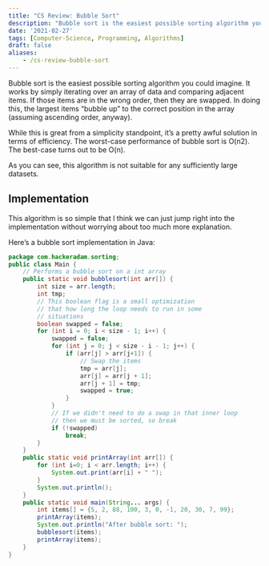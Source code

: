 ```yaml
---
title: "CS Review: Bubble Sort"
description: "Bubble sort is the easiest possible sorting algorithm you could imagine. Let's take a quick look at it as a bit of computer science review."
date: '2021-02-27'
tags: [Computer-Science, Programming, Algorithms]
draft: false
aliases:
    - /cs-review-bubble-sort
---
```


Bubble sort is the easiest possible sorting algorithm you could imagine. It works by simply iterating over an array of data and comparing adjacent items. If those items are in the wrong order, then they are swapped. In doing this, the largest items “bubble up” to the correct position in the array (assuming ascending order, anyway).

While this is great from a simplicity standpoint, it’s a pretty awful solution in terms of efficiency. The worst-case performance of bubble sort is O(n2). The best-case turns out to be O(n).

As you can see, this algorithm is not suitable for any sufficiently large datasets.

## Implementation

This algorithm is so simple that I think we can just jump right into the implementation without worrying about too much more explanation.

Here’s a bubble sort implementation in Java:

```java
package com.hackeradam.sorting;
public class Main {
    // Performs a bubble sort on a int array
    public static void bubblesort(int arr[]) {
        int size = arr.length;
        int tmp;
        // This boolean flag is a small optimization
        // that how long the loop needs to run in some
        // situations
        boolean swapped = false;
        for (int i = 0; i < size - 1; i++) {
            swapped = false;
            for (int j = 0; j < size - i - 1; j++) {
                if (arr[j] > arr[j+1]) {
                    // Swap the items
                    tmp = arr[j];
                    arr[j] = arr[j + 1];
                    arr[j + 1] = tmp;
                    swapped = true;
                }
            }
            // If we didn't need to do a swap in that inner loop
            // then we must be sorted, so break
            if (!swapped)
                break;
        }
    }
    public static void printArray(int arr[]) {
        for (int i=0; i < arr.length; i++) {
            System.out.print(arr[i] + " ");
        }
        System.out.println();
    }
    public static void main(String... args) {
        int items[] = {5, 2, 88, 100, 3, 0, -1, 20, 30, 7, 99};
        printArray(items);
        System.out.println("After bubble sort: ");
        bubblesort(items);
        printArray(items);
    }
}
```